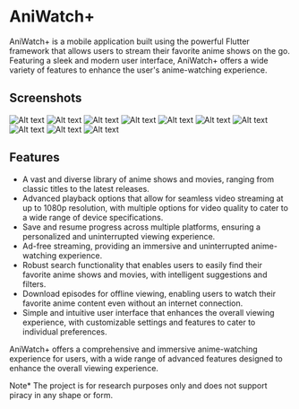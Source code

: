 # AniWatch+

AniWatch+ is a mobile application built using the powerful Flutter framework that allows users to stream their favorite anime shows on the go. Featuring a sleek and modern user interface, AniWatch+ offers a wide variety of features to enhance the user's anime-watching experience.

## Screenshots

![Alt text](/screenshots/ss1.PNG?raw=true "")
![Alt text](/screenshots/ss2.PNG?raw=true "")
![Alt text](/screenshots/ss3.PNG?raw=true "")
![Alt text](/screenshots/ss4.PNG?raw=true "")
![Alt text](/screenshots/ss5.PNG?raw=true "")
![Alt text](/screenshots/ss6.PNG?raw=true "")
![Alt text](/screenshots/ss7.PNG?raw=true "")
![Alt text](/screenshots/ss8.PNG?raw=true "")
![Alt text](/screenshots/ss9.PNG?raw=true "")
![Alt text](/screenshots/ss10.PNG?raw=true "")

## Features

- A vast and diverse library of anime shows and movies, ranging from classic titles to the latest releases.
- Advanced playback options that allow for seamless video streaming at up to 1080p resolution, with multiple options for video quality to cater to a wide range of device specifications.
- Save and resume progress across multiple platforms, ensuring a personalized and uninterrupted viewing experience.
- Ad-free streaming, providing an immersive and uninterrupted anime-watching experience.
- Robust search functionality that enables users to easily find their favorite anime shows and movies, with intelligent suggestions and filters.
- Download episodes for offline viewing, enabling users to watch their favorite anime content even without an internet connection.
- Simple and intuitive user interface that enhances the overall viewing experience, with customizable settings and features to cater to individual preferences.

AniWatch+ offers a comprehensive and immersive anime-watching experience for users, with a wide range of advanced features designed to enhance the overall viewing experience.

Note*
The project is for research purposes only and does not support piracy in any shape or form.
